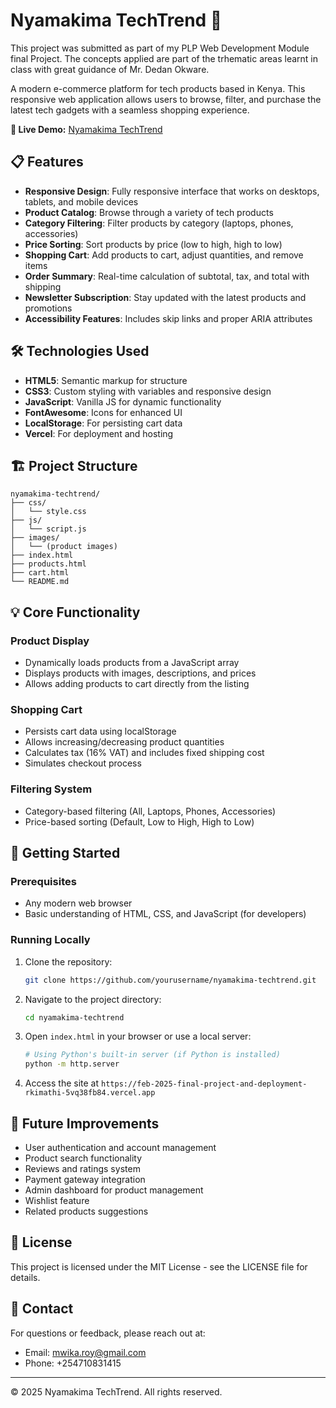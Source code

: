 # Nyamakima TechTrend 🛒
This project was submitted as part of my PLP Web Development Module final Project. The concepts applied are part of the trhematic areas learnt in class with great guidance of Mr. Dedan Okware.


A modern e-commerce platform for tech products based in Kenya. This responsive web application allows users to browse, filter, and purchase the latest tech gadgets with a seamless shopping experience.

**🔗 Live Demo:** [Nyamakima TechTrend](https://feb-2025-final-project-and-deployment-rkimathi-5vq38fb84.vercel.app/)

## 📋 Features

- **Responsive Design**: Fully responsive interface that works on desktops, tablets, and mobile devices
- **Product Catalog**: Browse through a variety of tech products
- **Category Filtering**: Filter products by category (laptops, phones, accessories)
- **Price Sorting**: Sort products by price (low to high, high to low)
- **Shopping Cart**: Add products to cart, adjust quantities, and remove items
- **Order Summary**: Real-time calculation of subtotal, tax, and total with shipping
- **Newsletter Subscription**: Stay updated with the latest products and promotions
- **Accessibility Features**: Includes skip links and proper ARIA attributes

## 🛠️ Technologies Used

- **HTML5**: Semantic markup for structure
- **CSS3**: Custom styling with variables and responsive design
- **JavaScript**: Vanilla JS for dynamic functionality
- **FontAwesome**: Icons for enhanced UI
- **LocalStorage**: For persisting cart data
- **Vercel**: For deployment and hosting

## 🏗️ Project Structure

```
nyamakima-techtrend/
├── css/
│   └── style.css
├── js/
│   └── script.js
├── images/
│   └── (product images)
├── index.html
├── products.html
├── cart.html
└── README.md
```

## 💡 Core Functionality

### Product Display

- Dynamically loads products from a JavaScript array
- Displays products with images, descriptions, and prices
- Allows adding products to cart directly from the listing

### Shopping Cart

- Persists cart data using localStorage
- Allows increasing/decreasing product quantities
- Calculates tax (16% VAT) and includes fixed shipping cost
- Simulates checkout process

### Filtering System

- Category-based filtering (All, Laptops, Phones, Accessories)
- Price-based sorting (Default, Low to High, High to Low)

## 🚀 Getting Started

### Prerequisites

- Any modern web browser
- Basic understanding of HTML, CSS, and JavaScript (for developers)

### Running Locally

1. Clone the repository:
   ```bash
   git clone https://github.com/yourusername/nyamakima-techtrend.git
   ```

2. Navigate to the project directory:
   ```bash
   cd nyamakima-techtrend
   ```

3. Open `index.html` in your browser or use a local server:
   ```bash
   # Using Python's built-in server (if Python is installed)
   python -m http.server
   ```

4. Access the site at `https://feb-2025-final-project-and-deployment-rkimathi-5vq38fb84.vercel.app`

## 📝 Future Improvements

- User authentication and account management
- Product search functionality
- Reviews and ratings system
- Payment gateway integration
- Admin dashboard for product management
- Wishlist feature
- Related products suggestions

## 📄 License

This project is licensed under the MIT License - see the LICENSE file for details.

## 👥 Contact

For questions or feedback, please reach out at:
- Email: mwika.roy@gmail.com
- Phone: +254710831415

---

© 2025 Nyamakima TechTrend. All rights reserved.
